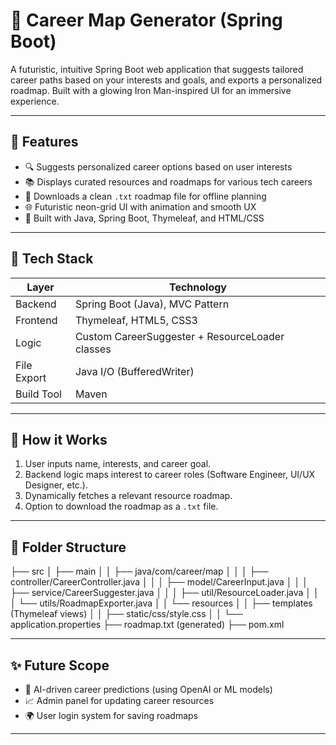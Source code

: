 # 🚀 Career Map Generator (Spring Boot)

A futuristic, intuitive Spring Boot web application that suggests tailored career paths based on your interests and goals, and exports a personalized roadmap. Built with a glowing Iron Man-inspired UI for an immersive experience.


---

## 🧠 Features

- 🔍 Suggests personalized career options based on user interests
- 📚 Displays curated resources and roadmaps for various tech careers
- 🧾 Downloads a clean `.txt` roadmap file for offline planning
- 🌐 Futuristic neon-grid UI with animation and smooth UX
- 🧠 Built with Java, Spring Boot, Thymeleaf, and HTML/CSS

---

## 🎯 Tech Stack

| Layer        | Technology                      |
|-------------|----------------------------------|
| Backend      | Spring Boot (Java), MVC Pattern |
| Frontend     | Thymeleaf, HTML5, CSS3          |
| Logic        | Custom CareerSuggester + ResourceLoader classes |
| File Export  | Java I/O (BufferedWriter)       |
| Build Tool   | Maven                           |

---

## 🚦 How it Works

1. User inputs name, interests, and career goal.
2. Backend logic maps interest to career roles (Software Engineer, UI/UX Designer, etc.).
3. Dynamically fetches a relevant resource roadmap.
4. Option to download the roadmap as a `.txt` file.

---

## 📁 Folder Structure

├── src
│   ├── main
│   │   ├── java/com/career/map
│   │   │   ├── controller/CareerController.java
│   │   │   ├── model/CareerInput.java
│   │   │   ├── service/CareerSuggester.java
│   │   │   ├── util/ResourceLoader.java
│   │   │   └── utils/RoadmapExporter.java
│   │   └── resources
│   │       ├── templates (Thymeleaf views)
│   │       ├── static/css/style.css
│   │       └── application.properties
├── roadmap.txt (generated)
├── pom.xml

---

## ✨ Future Scope

- 🧠 AI-driven career predictions (using OpenAI or ML models)
- 📈 Admin panel for updating career resources
- 🌍 User login system for saving roadmaps

---
